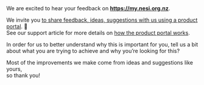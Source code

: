  

We are excited to hear your feedback on **https://my.nesi.org.nz**.

We invite you
<a href="https://portal.productboard.com/nesi/11-my-nesi-org-nz/tabs/31-released" class="external-link">to share feedback, ideas, suggestions with us using a product portal</a>.
🤔  
See our support article for more details on [how the product portal
works](https://support.nesi.org.nz/hc/en-gb/articles/360001504596).

In order for us to better understand why this is important for you, tell
us a bit about what you are trying to achieve and why you’re looking for
this?

Most of the improvements we make come from ideas and suggestions like
yours,  
so thank you!
